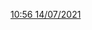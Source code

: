 [10:56 14/07/2021](https://raw.githubusercontent.com/mnha-hls/channeltv_vn/vtvcab16_bong_da_tv/10-56_14-07-2021/file.m3u8)
